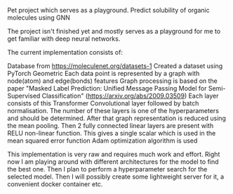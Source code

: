 Pet project which serves as a playground. Predict solubility of organic molecules using GNN

The project isn't finished yet and mostly serves as a playground for me to get familiar with deep neural networks.

The current implementation consists of:

Database from https://moleculenet.org/datasets-1 Created a dataset using PyTorch Geometric Each data point is represented by a graph with node(atom) and edge(bonds) features
Graph processing is based on the paper "Masked Label Prediction: Unified Message Passing Model for Semi-Supervised Classification" (https://arxiv.org/abs/2009.03509) Each layer consists of this Transformer Convolutional layer followed by batch normalisation. The number of these layers is one of the hyperparameters and should be determined.
After that graph representation is reduced using the mean pooling. Then 2 fully connected linear layers are present with RELU non-linear function.
This gives a single scalar which is used in the mean squared error function
Adam optimization algorithm is used

This implementation is very raw and requires much work and effort. Right now I am playing around with different architectures for the model to find the best one. Then I plan to perform a hyperparameter search for the selected model. Then I will possibly create some lightweight server for it, a convenient docker container etc.
